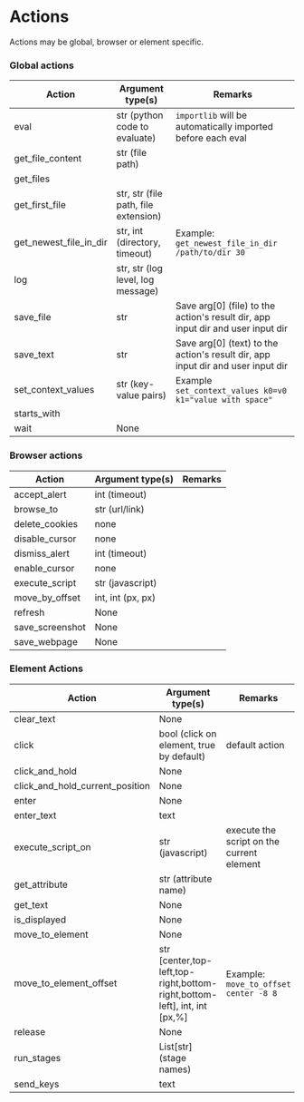 # Actions

Actions may be global, browser or element specific.

### Global actions

| Action                 | Argument type(s)                     | Remarks                                                                         |
|------------------------|--------------------------------------|---------------------------------------------------------------------------------|
| eval                   | str (python code to evaluate)        | `importlib` will be automatically imported before each eval                     |
| get_file_content       | str (file path)                      |                                                                                 |
| get_files              |                                      |                                                                                 |
| get_first_file         | str, str (file path, file extension) |                                                                                 |
| get_newest_file_in_dir | str, int (directory, timeout)        | Example: `get_newest_file_in_dir /path/to/dir 30`                               |
| log                    | str, str (log level, log message)    |                                                                                 |
| save_file              | str                                  | Save arg[0] (file) to the action's result dir, app input dir and user input dir |
| save_text              | str                                  | Save arg[0] (text) to the action's result dir, app input dir and user input dir |
| set_context_values     | str (key-value pairs)                | Example `set_context_values k0=v0 k1="value with space"`                        |
| starts_with            |                                      |                                                                                 |
| wait                   | None                                 |                                                                                 |

### Browser actions

| Action          | Argument type(s)  | Remarks |
|-----------------|-------------------|---------|
| accept_alert    | int (timeout)     |         |
| browse_to       | str (url/link)    |         |
| delete_cookies  | none              |         |
| disable_cursor  | none              |         |
| dismiss_alert   | int (timeout)     |         |
| enable_cursor   | none              |         |
| execute_script  | str (javascript)  |         |
| move_by_offset  | int, int (px, px) |         |
| refresh         | None              |         |
| save_screenshot | None              |         |
| save_webpage    | None              |         |

### Element Actions

| Action                          | Argument type(s)                                                          | Remarks                                   |
|---------------------------------|---------------------------------------------------------------------------|-------------------------------------------|
| clear_text                      | None                                                                      |                                           |
| click                           | bool (click on element, true by default)                                  | default action                            |
| click_and_hold                  | None                                                                      |                                           |
| click_and_hold_current_position | None                                                                      |                                           |
| enter                           | None                                                                      |                                           |
| enter_text                      | text                                                                      |                                           |
| execute_script_on               | str (javascript)                                                          | execute the script on the current element |
| get_attribute                   | str (attribute name)                                                      |                                           |
| get_text                        | None                                                                      |                                           |    
| is_displayed                    | None                                                                      |                                           |
| move_to_element                 | None                                                                      |                                           |
| move_to_element_offset          | str [center,top-left,top-right,bottom-right,bottom-left], int, int [px,%] | Example: `move_to_offset center -8 8`     |
| release                         | None                                                                      |                                           |
| run_stages                      | List[str] (stage names)                                                   |                                           |
| send_keys                       | text                                                                      |                                           |
